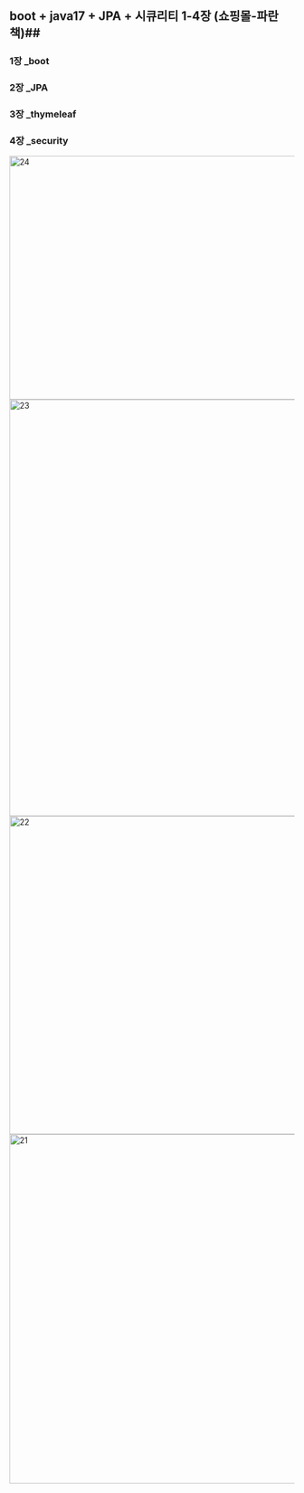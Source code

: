 ## boot + java17 + JPA +  시큐리티 1-4장 (쇼핑몰-파란책)##


### 1장 _boot ###
### 2장 _JPA ###
### 3장 _thymeleaf ###
### 4장 _security ###



<img width="871" height="431" alt="24" src="https://github.com/user-attachments/assets/f174731e-e8ff-4860-9a4d-4d71e95a0cb8" />


<img width="1004" height="737" alt="23" src="https://github.com/user-attachments/assets/b9ee0e16-f185-40d5-ac68-c715353b2ce9" />


<img width="976" height="563" alt="22" src="https://github.com/user-attachments/assets/62ab394d-24da-49df-ae6a-55274aad327e" />


<img width="1083" height="618" alt="21" src="https://github.com/user-attachments/assets/4d79afde-4b08-41db-ac36-2d74a713b2fc" />
